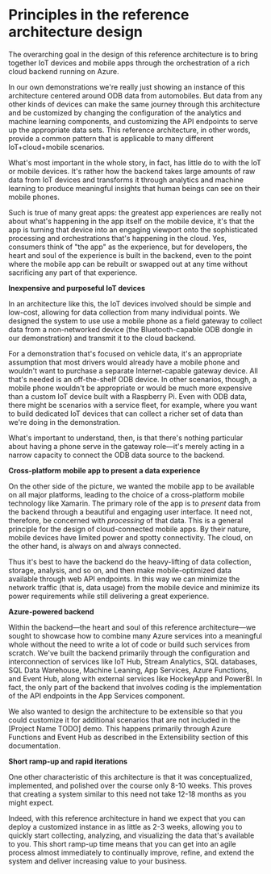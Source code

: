 # Principles in the reference architecture design

The overarching goal in the design of this reference architecture is to bring together IoT devices and mobile apps through the orchestration of a rich cloud backend running on Azure. 

In our own demonstrations we're really just showing an instance of this architecture centered around ODB data from automobiles. But data from any other kinds of devices can make the same journey through this architecture and be customized by changing the configuration of the analytics and machine learning components, and customizing the API endpoints to serve up the appropriate data sets. This reference architecture, in other words, provide a common pattern that is applicable to many different IoT+cloud+mobile scenarios.

What's most important in the whole story, in fact, has little do to with the IoT or mobile devices. It's rather how the backend takes large amounts of raw data from IoT devices and transforms it through analytics and machine learning to produce meaningful insights that human beings can see on their mobile phones.  

Such is true of many great apps: the greatest app experiences are really not about what's happening in the app itself on the mobile device, it's that the app is turning that device into an engaging viewport onto the sophisticated processing and orchestrations that's happening in the cloud. Yes, consumers think of "the app" as the experience, but for developers, the heart and soul of the experience is built in the backend, even to the point where the mobile app can be rebuilt or swapped out at any time without sacrificing any part of that experience.

**Inexpensive and purposeful IoT devices**

In an architecture like this, the IoT devices involved should be simple and low-cost, allowing for data collection from many individual points. We designed the system to use use a mobile phone as a field gateway to collect data from a non-networked device (the Bluetooth-capable ODB dongle in our demonstration) and transmit it to the cloud backend.

For a demonstration that's focused on vehicle data, it's an appropriate assumption that most drivers would already have a mobile phone and wouldn't want to purchase a separate Internet-capable gateway device. All that's needed is an off-the-shelf ODB device. In other scenarios, though, a mobile phone wouldn't be appropriate or would be much more expensive than a custom IoT device built with a Raspberry Pi. Even with ODB data, there might be scenarios with a service fleet, for example, where you want to build dedicated IoT devices that can collect a richer set of data than we're doing in the demonstration.

What's important to understand, then, is that there's nothing particular about having a phone serve in the gateway role—it's merely acting in a narrow capacity to connect the ODB data source to the backend.
 
**Cross-platform mobile app to present a data experience**

On the other side of the picture, we wanted the mobile app to be available on all major platforms, leading to the choice of a cross-platform mobile technology like Xamarin. The primary role of the app is to *present* data from the backend through a beautiful and engaging user interface. It need not, therefore, be concerned with *processing* of that data. This is a general principle for the design of cloud-connected mobile apps. By their nature, mobile devices have limited power and spotty connectivity. The cloud, on the other hand, is always on and always connected.

Thus it's best to have the backend do the heavy-lifting of data collection, storage, analysis, and so on, and then make mobile-optimized data available through web API endpoints. In this way we can minimize the network traffic (that is, data usage) from the mobile device and minimize its power requirements while still delivering a great experience.

**Azure-powered backend**

Within the backend—the heart and soul of this reference architecture—we sought to showcase how to combine many Azure services into a meaningful whole without the need to write a lot of code or build such services from scratch. We've built the backend primarily through the configuration and interconnection of services like IoT Hub, Stream Analytics, SQL databases, SQL Data Warehouse, Machine Leaning, App Services, Azure Functions, and Event Hub, along with external services like HockeyApp and PowerBI. In fact, the only part of the backend that involves coding is the implementation of the API endpoints in the App Services component.

We also wanted to design the architecture to be extensible so that you could customize it for additional scenarios that are not included in the [Project Name TODO] demo. This happens primarily through Azure Functions and Event Hub as described in the Extensibility section of this documentation.

**Short ramp-up and rapid iterations**

One other characteristic of this architecture is that it was conceptualized, implemented, and polished over the course only 8-10 weeks. This proves that creating a system similar to this need not take 12-18 months as you might expect.

Indeed, with this reference architecture in hand we expect that you can deploy a customized instance in as little as 2-3 weeks, allowing you to quickly start collecting, analyzing, and visualizing the data that's available to you. This short ramp-up time means that you can get into an agile process almost immediately to continually improve, refine, and extend the system and deliver increasing value to your business.



  